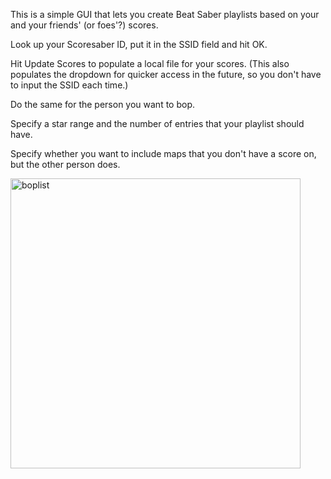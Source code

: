 This is a simple GUI that lets you create Beat Saber playlists based on your and your friends' (or foes'?) scores.


Look up your Scoresaber ID, put it in the SSID field and hit OK.

Hit Update Scores to populate a local file for your scores. (This also populates the dropdown for quicker access in the future, so you don't have to input the SSID each time.)

Do the same for the person you want to bop.

Specify a star range and the number of entries that your playlist should have.

Specify whether you want to include maps that you don't have a score on, but the other person does.

<img width="464" alt="boplist" src="https://github.com/OoDeeR/bs_boplist/assets/23144450/975981b8-7e55-4e12-9bc4-e6885a861baa">
